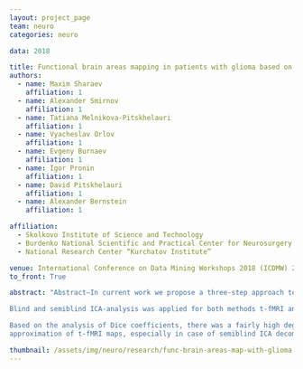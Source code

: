 ```yaml
---
layout: project_page
team: neuro
categories: neuro

data: 2018

title: Functional brain areas mapping in patients with glioma based on resting-State fMRI data decomposition
authors:
  - name: Maxim Sharaev
    affiliation: 1
  - name: Alexander Smirnov
    affiliation: 1
  - name: Tatiana Melnikova-Pitskhelauri
    affiliation: 1
  - name: Vyacheslav Orlov
    affiliation: 1
  - name: Evgeny Burnaev
    affiliation: 1
  - name: Igor Pronin
    affiliation: 1
  - name: David Pitskhelauri
    affiliation: 1
  - name: Alexander Bernstein
    affiliation: 1

affiliation:
  - Skolkovo Institute of Science and Technology
  - Burdenko National Scientific and Practical Center for Neurosurgery
  - National Research Center “Kurchatov Institute”

venue: International Conference on Data Mining Workshops 2018 (ICDMW) 2018)
to_front: True

abstract: "Abstract—In current work we propose a three-step approach to automatic and efficient functional brain areas mapping as well demonstrate in case studies on three patients with gliomas the potential applicability of constrained source separation technique (semiblind Independent Component Analysis, ICA) to brain networks discovery and the similarity of task-based-fMRI (t-fMRI) and resting state-fMRI (rs-fMRI) results.

Blind and semiblind ICA-analysis was applied for both methods t-fMRI and rs-fMRI. To measure similarity between spatial maps we used Dice coefficient, which shows the ratio of overlapping voxels and all active voxels in two compared maps for each patient.

Based on the analysis of Dice coefficients, there was a fairly high degree of overlap between the t-fMRI active areas, Broca and Wernicke and the language network obtained from rs-fMRI. The degree of motor areas overlap with sensorimotor network is less pronounced, but the activation sites correspond to anatomical landmarks — a complex of central gyri and supplementary motor area. In general, in comparisons of the functional brain areas obtained with t-fMRI and rs-fMRI, there is a greater specificity of semiblind ICA compared to blind ICA. Resting-state networks of interest (motor and language) discovered by rs-fMRI highly correlate with t-fMRI reference and are located in anticipated anatomical regions. As a result, rs-fMRI maps seem as a good
approximation of t-fMRI maps, especially in case of semiblind ICA decomposition. We hope that further our research of individual changes in sensorimotor and language networks based on functional rs-MRI will allow predicting the activity of neural network architectures and non-invasive mapping of functional areas for preoperative planning."

thumbnail: /assets/img/neuro/research/func-brain-areas-map-with-glioma.png
---
```

